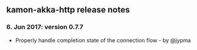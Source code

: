 kamon-akka-http release notes
------------------------

### 6. Jun 2017: version 0.7.7

- Properly handle completion state of the connection flow - by @jypma
